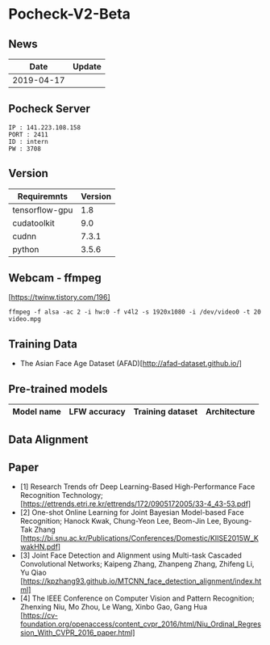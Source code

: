 # Pocheck-V2-Beta

## News
| Date     | Update |
|----------|--------|
| 2019-04-17 | 
 
## Pocheck Server
```
IP : 141.223.108.158
PORT : 2411
ID : intern
PW : 3708
```

## Version
| Requiremnts      | Version |
|-----------------|--------------|
|tensorflow-gpu| 1.8|
|cudatoolkit| 9.0|
|cudnn| 7.3.1|
|python| 3.5.6|


## Webcam - ffmpeg
[https://twinw.tistory.com/196]
```
ffmpeg -f alsa -ac 2 -i hw:0 -f v4l2 -s 1920x1080 -i /dev/video0 -t 20 video.mpg
```

## Training Data
- The Asian Face Age Dataset (AFAD)[http://afad-dataset.github.io/]
## Pre-trained models
| Model name      | LFW accuracy | Training dataset | Architecture |
|-----------------|--------------|------------------|-------------|

## Data Alignment

## Paper
- [1] Research Trends ofr Deep Learning-Based High-Performance Face Recognition Technology;<br>
[https://ettrends.etri.re.kr/ettrends/172/0905172005/33-4_43-53.pdf]<br>
- [2] One-shot Online Learning for Joint Bayesian Model-based
Face Recognition; Hanock Kwak, Chung-Yeon Lee, Beom-Jin Lee, Byoung-Tak Zhang<br>[https://bi.snu.ac.kr/Publications/Conferences/Domestic/KIISE2015W_KwakHN.pdf]<br>
- [3] Joint Face Detection and Alignment using Multi-task Cascaded Convolutional Networks; Kaipeng Zhang, Zhanpeng Zhang, Zhifeng Li, Yu Qiao<br>[https://kpzhang93.github.io/MTCNN_face_detection_alignment/index.html]<br>
- [4] The IEEE Conference on Computer Vision and Pattern Recognition; Zhenxing Niu, Mo Zhou, Le Wang, Xinbo Gao, Gang Hua<br>[https://cv-foundation.org/openaccess/content_cvpr_2016/html/Niu_Ordinal_Regression_With_CVPR_2016_paper.html]
